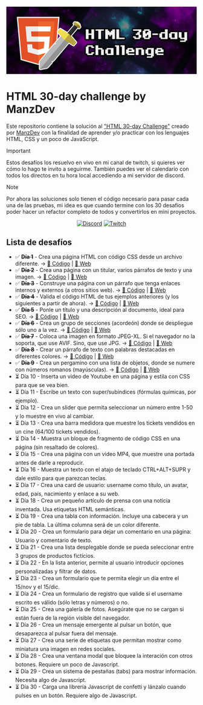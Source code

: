 ![HTML 30-day challenge](./assets/img/HTML-30-day-challenge.webp)


# HTML 30-day challenge by ManzDev

Este repositorio contiene la solución al ["HTML 30-day Challenge"](https://lenguajehtml.com/challenge/) creado por [ManzDev](https://manz.dev) con la finalidad de aprender y/o practicar con los lenguajes HTML, CSS y un poco de JavaScript.

> [!IMPORTANT]
> Estos desafíos los resuelvo en vivo en mi canal de twitch, si quieres ver cómo lo hago te invito a seguirme. También puedes ver el calendario con todos los directos en tu hora local accediendo a mi servidor de discord.

> [!NOTE]
> Por ahora las soluciones solo tienen el código necesario para pasar cada una de las pruebas, mi idea es que cuando termine con los 30 desafíos poder hacer un refactor completo de todos y convertirlos en mini proyectos.

<div align="center">

[![Discord](https://img.shields.io/badge/Discord-5865F2.svg?style=for-the-badge&logo=Discord&logoColor=white)](https://discord.gg/AFrzAEYA85)
[![Twitch](https://img.shields.io/badge/Twitch-9146FF.svg?style=for-the-badge&logo=Twitch&logoColor=white)](https://twitch.tv/odracirdev)

</div>

## Lista de desafíos

 - ✅ **~~Día 1~~** - Crea una página HTML con código CSS desde un archivo diferente. → [📄 Código](./01/) | [🔗 Web](https://odracirdev.github.io/challengeHTML/01/index.html)
 - ✅ **~~Día 2~~** - Crea una página con un titular, varios párrafos de texto y una imagen. → [📄 Código](./02/) | [🔗 Web](https://odracirdev.github.io/challengeHTML/02/index.html)
 - ✅ **~~Día 3~~** - Construye una página con un párrafo que tenga enlaces internos y externos (a otros sitios web). → [📄 Código](./03/) | [🔗 Web](https://odracirdev.github.io/challengeHTML/03/index.html)
 - ✅ **~~Día 4~~** - Valida el código HTML de tus ejemplos anteriores (y los siguientes a partir de ahora). → [📄 Código](./04/) | [🔗 Web](https://odracirdev.github.io/challengeHTML/04/index.html)
 - ✅ **~~Día 5~~** - Ponle un título y una descripción al documento, ideal para SEO. → [📄 Código](./05/) | [🔗 Web](https://odracirdev.github.io/challengeHTML/05/index.html)
 - ✅ **~~Día 6~~** - Crea un grupo de secciones (acordeón) donde se despliegue sólo uno a la vez. → [📄 Código](./06/) | [🔗 Web](https://odracirdev.github.io/challengeHTML/06/index.html)
 - ✅ **~~Día 7~~** - Coloca una imagen en formato JPEG-XL. Si el navegador no la soporta, que use AVIF. Sino, que use JPG. → [📄 Código](./07/) | [🔗 Web](https://odracirdev.github.io/challengeHTML/07/index.html)
 - ✅ **~~Día 8~~** - Crear un párrafo de texto con palabras destacadas en diferentes colores. → [📄 Código](./08/) | [🔗 Web](https://odracirdev.github.io/challengeHTML/08/index.html)
 - ✅ **~~Día 9~~** - Crea un pergamino con una lista de objetos, donde se numere con números romanos (mayúsculas). → [📄 Código](./09/) | [🔗 Web](https://odracirdev.github.io/challengeHTML/09/index.html)
 - ⏳ Día 10 - Inserta un video de Youtube en una página y estila con CSS para que se vea bien.
 - ⏳ Día 11 - Escribe un texto con super/subíndices (fórmulas químicas, por ejemplo).
 - ⏳ Día 12 - Crea un slider que permita seleccionar un número entre 1-50 y lo muestre en vivo al cambiar.
 - ⏳ Día 13 - Crea una barra medidora que muestre los tickets vendidos en un cine (64/100 tickets vendidos).
 - ⏳ Día 14 - Muestra un bloque de fragmento de código CSS en una página (sin resaltado de colores).
 - ⏳ Día 15 - Crea una página con un video MP4, que muestre una portada antes de darle a reproducir.
 - ⏳ Día 16 - Muestra un texto con el atajo de teclado CTRL+ALT+SUPR y dale estilo para que parezcan teclas.
 - ⏳ Día 17 - Crea una card de usuario: username como título, un avatar, edad, país, nacimiento y enlace a su web.
 - ⏳ Día 18 - Crea un pequeño artículo de prensa con una noticia inventada. Usa etiquetas HTML semánticas.
 - ⏳ Día 19 - Crea una tabla con información. Incluye una cabecera y un pie de tabla. La última columna será de un color diferente.
 - ⏳ Día 20 - Crea un formulario para dejar un comentario en una página: Usuario y comentario de texto.
 - ⏳ Día 21 - Crea una lista desplegable donde se pueda seleccionar entre 3 grupos de productos ficticios.
 - ⏳ Día 22 - En la lista anterior, permite al usuario introducir opciones personalizadas y filtrar de datos.
 - ⏳ Día 23 - Crea un formulario que te permita elegir un día entre el 15/nov y el 15/dic.
 - ⏳ Día 24 - Crea un formulario de registro que valide si el username escrito es válido (sólo letras y números) o no.
 - ⏳ Día 25 - Crea una galería de fotos. Asegúrate que no se cargan si están fuera de la región visible del navegador.
 - ⏳ Día 26 - Crea un mensaje emergente al pulsar un botón, que desaparezca al pulsar fuera del mensaje.
 - ⏳ Día 27 - Crea una serie de etiquetas que permitan mostrar como miniatura una imagen en redes sociales.
 - ⏳ Día 28 - Crea una ventana modal que bloquee la interación con otros botones. Requiere un poco de Javascript.
 - ⏳ Día 29 - Crea un sistema de pestañas (tabs) para mostrar información. Necesita algo de Javascript.
 - ⏳ Día 30 - Carga una librería Javascript de confetti y lánzalo cuando pulses en un botón. Requiere algo de Javascript.